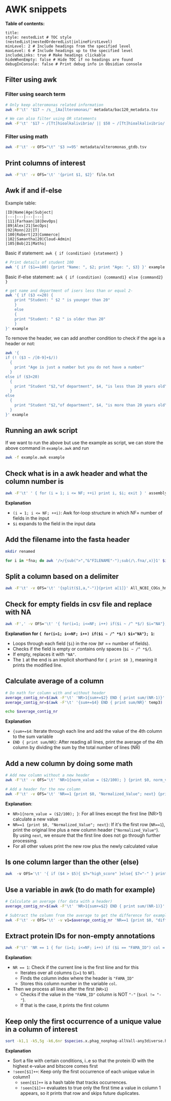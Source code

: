 # AWK snippets

**Table of contents:**

```table-of-contents
title: 
style: nestedList # TOC style (nestedList|nestedOrderedList|inlineFirstLevel)
minLevel: 2 # Include headings from the specified level
maxLevel: 6 # Include headings up to the specified level
includeLinks: true # Make headings clickable
hideWhenEmpty: false # Hide TOC if no headings are found
debugInConsole: false # Print debug info in Obsidian console
```

## Filter using awk

### Filter using search term

```bash
# Only keep alteromonas related information
awk -F'\t' '$17 ~ /s__[Aa]lteromonas/' metadata/bac120_metadata.tsv

# We can also filter using OR statements
awk -F'\t' '$17 ~ /[Tt]hioalkalivibrio/ || $58 ~ /[Tt]hioalkalivibrio/ || $63 ~ /[Tt]hioalkalivibrio/' bac120_metadata.tsv 
```

### Filter using math

```bash
awk -F'\t' -v OFS="\t" '$3 >=95' metadata/alteromonas_gtdb.tsv
```


## Print columns of interest

```bash
awk -F'\t' -v OFS='\t' '{print $1, $2}' file.txt
```


## Awk if and if-else

Example table:

```
|ID|Name|Age|Subject|
|---|---|---|---|
|111|Farhaan|18|DevOps|
|89|Alex|21|SecOps|
|92|Ronn|22|IT|
|100|Robert|23|Commerce|
|102|Samantha|20|Cloud-Admin|
|105|Bob|21|Maths|
```

Basic if statement: `awk { if (condition) {statement} }`

```bash
# Print details of student 100
awk '{ if ($1==100) {print "Name: ", $2; print "Age: ", $3} }' example
```

Basic if-else statement: `awk { if (condition) {command1} else {command2} }`

```bash
# get name and department of isers less than or equal 2-
awk '{ if ($3 <=20) {
	print "Student: " $2 " is younger than 20" 
	} 
	else 
	{
	print "Student: " $2 " is older than 20" 
	} 
}' example
```

To remove the header, we can add another condition to check if the age is a header or not:

```bash
awk '{
if (! ($3 ~ /[0-9]+$/))
  {
    print "Age is just a number but you do not have a number"
  } 
else if ($3<20)
  {
    print "Student "$2,"of department", $4, "is less than 20 years old"
  } 
else
  {
    print "Student "$2,"of department", $4, "is more than 20 years old"
  }
}' example
```


## Running an awk script

If we want to run the above but use the example as script, we can store the above command in `example.awk` and run 

```bash
awk -f example.awk example
```


## Check what is in a awk header and what the column number is

```bash
awk -F'\t' ' { for (i = 1; i <= NF; ++i) print i, $i; exit } ' assembly_summary_2.txt
```

**Explanation**

- `(i = 1; i <= NF; ++i)`: Awk for-loop structure in which NF= number of fields in the input
- `$i` expands to the field in the input data


## Add the filename into the fasta header

```bash
mkdir renamed

for i in *fna; do awk '/>/{sub(">","&"FILENAME"-");sub(/\.fna/,x)}1' $i | cut -f1 -d " " > renamed/$i; done
```


## Split a column based on a delimiter

```bash
awk -F'\t' -v OFS='\t' '{split($1,a,"-")}{print a[1]}' All_NCBI_COGs_hmm.txt
```


## Check for empty fields in csv file and replace with NA

```bash
awk -F',' -v OFS='\t' '{ for(i=1; i<=NF; i++) if($i ~ /^ *$/) $i="NA"}; 1' ncbi_lineages_2023-10-03.csv
```

**Explanation for `{ for(i=1; i<=NF; i++) if($i ~ /^ *$/) $i="NA"}; 1`:**

- Loops through each field (`$i`) in the row (`NF` == number of fields).
- Checks if the field is empty or contains only spaces (`$i ~ /^ *$/`).
- If empty, replaces it with `"NA"`.
- The `1` at the end is an implicit shorthand for `{ print $0 }`, meaning it prints the modified line.

## Calculate average of a column

```bash
# Do math for column with and without header
average_contig_nr=$(awk -F'\t' 'NR>1{sum+=$2} END { print sum/(NR-1)}' test)
average_contig_nr=$(awk -F'\t' '{sum+=$4} END { print sum/NR}' temp3)

echo $average_contig_nr
```

**Explanation**

- `{sum+=$4`: Iterate through each line and add the value of the 4th column to the sum variable
- `END { print sum/NR}`: After reading all lines, print the average of the 4th column by dividing the sum by the total number of lines (NR)


## Add a new column by doing some math

```bash
# Add new column without a new header
awk -F'\t' -v OFS='\t' 'NR>1{norm_value = ($2/100); } {print $0, norm_value }' file > new_file

# Add a header for the new column
awk -F'\t' -v OFS='\t' 'NR==1 {print $0, "Normalized_Value"; next} {print $0, $2/100 }' file > new_file
```

**Explanation**:

- `NR>1{norm_value = ($2/100); }`: For all lines except the first line (NR>1) calculate a new value
- `NR==1 {print $0, "Normalized_Value"; next}`: If it's the first row (`NR==1`), print the original line plus a new column header (`"Normalized_Value"`). By using `next`, we ensure that the first line does not go through further processing.
- For all other values print the new row plus the newly calculated value


## Is one column larger than the other (else)

```bash
awk  -v OFS='\t' '{ if ($4 > $5){ $7="high_score" }else{ $7="-" } print } ' 03_data/annotations/manual/KEGG/temp1 > 03_data/annotations/manual/KEGG/temp2
```



## Use a variable in awk (to do math for example)

```bash
# Calculate an average (for data with a header)
average_contig_nr=$(awk -F'\t' 'NR>1{sum+=$2} END { print sum/(NR-1)}' test)

# Subtract the column from the average to get the difference for example
awk -F'\t' -v OFS='\t' -v v1=$average_contig_nr 'NR==1 {print $0, "diff"; next} {print $0, $2-v1 }' test
```


## Extract protein IDs for non-empty annotations

```bash
awk -F'\t' 'NR == 1 { for (i=1; i<=NF; i++) if ($i == "FAMA_ID") col = i } NR > 1 && $col != "-" {print $1}' Annotations/Annotations.txt 
```

**Explanation**:

- `NR == 1`: Check if the current line is the first liine and for this
	- Iterates over all columns (`i=1` to `NF`).
	- Finds the column index where the header is `"FAMA_ID"`
	- Stores this column number in the variable `col`.
- Then we process all lines after the first (`NR>1`)
	- Checks if the value in the `"FAMA_ID"` column is NOT `"-"` (`$col != "-"`).
	- If that is the case, it prints the first column


## Keep only the first occurrence of a unique value in a column of interest

```bash
sort -k1,1 -k5,5g -k6,6nr $species.x.phag_nonphag-allVall-any3diverse.hmmsearchOUT-tbl_filtered.txt | awk '!seen[$1]++'  > $sigfile
```

**Explanation**

- Sort a file with certain conditions, i..e so that the protein ID with the highest e-value and bitscore comes first
- `!seen[$1]++`: Keep only the first occurrence of each unique value in column1
	- `seen[$1]++` is a hash table that tracks occurrences.
	- `!seen[$1]++` evaluates to true only the first time a value in column 1 appears, so it prints that row and skips future duplicates.